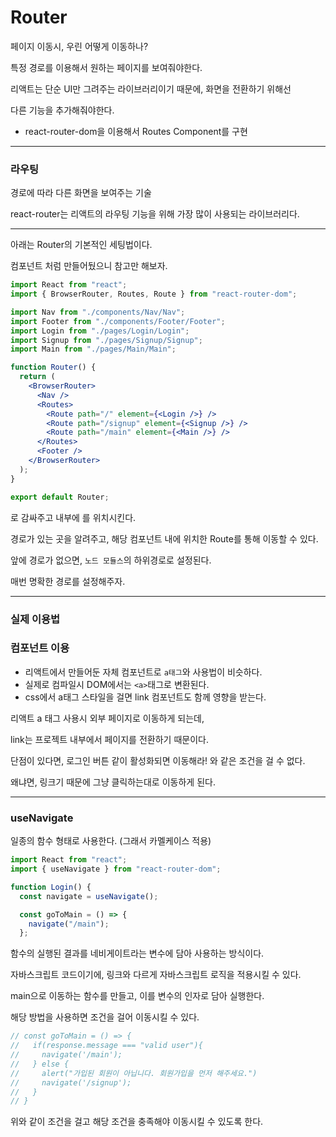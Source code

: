 # Router

페이지 이동시, 우린 어떻게 이동하나?

특정 경로를 이용해서 원하는 페이지를 보여줘야한다.

리액트는 단순 UI만 그려주는 라이브러리이기 때문에, 화면을 전환하기 위해선

다른 기능을 추가해줘야한다.

- react-router-dom을 이용해서 Routes Component를 구현

---

### 라우팅

경로에 따라 다른 화면을 보여주는 기술

react-router는 리액트의 라우팅 기능을 위해 가장 많이 사용되는 라이브러리다.

---

아래는 Router의 기본적인 세팅법이다.

컴포넌트 처럼 만들어뒀으니 참고만 해보자.

```jsx
import React from "react";
import { BrowserRouter, Routes, Route } from "react-router-dom";

import Nav from "./components/Nav/Nav";
import Footer from "./components/Footer/Footer";
import Login from "./pages/Login/Login";
import Signup from "./pages/Signup/Signup";
import Main from "./pages/Main/Main";

function Router() {
  return (
    <BrowserRouter>
      <Nav />
      <Routes>
        <Route path="/" element={<Login />} />
        <Route path="/signup" element={<Signup />} />
        <Route path="/main" element={<Main />} />
      </Routes>
      <Footer />
    </BrowserRouter>
  );
}

export default Router;
```

<BrowerRouter>로 감싸주고 내부에 <Routes>를 위치시킨다.

경로가 있는 곳을 알려주고, 해당 컴포넌트 내에 위치한 Route를 통해 이동할 수 있다.

앞에 경로가 없으면, `노드 모듈스`의 하위경로로 설정된다.

매번 명확한 경로를 설정해주자.

---

### 실제 이용법

### <Link> 컴포넌트 이용

- 리액트에서 만들어둔 자체 컴포넌트로 `a태그`와 사용법이 비슷하다.
- 실제로 컴파일시 DOM에서는 `<a>`태그로 변환된다.
- css에서 a태그 스타일을 걸면 link 컴포넌트도 함께 영향을 받는다.

리액트 a 태그 사용시 외부 페이지로 이동하게 되는데,

link는 프로젝트 내부에서 페이지를 전환하기 때문이다.

단점이 있다면, 로그인 버튼 같이 활성화되면 이동해라! 와 같은 조건을 걸 수 없다.

왜냐면, 링크기 때문에 그냥 클릭하는대로 이동하게 된다.

---

### useNavigate

일종의 함수 형태로 사용한다. (그래서 카멜케이스 적용)

```jsx
import React from "react";
import { useNavigate } from "react-router-dom";

function Login() {
  const navigate = useNavigate();

  const goToMain = () => {
    navigate("/main");
  };

```

함수의 실행된 결과를 네비게이트라는 변수에 담아 사용하는 방식이다.

자바스크립트 코드이기에, 링크와 다르게 자바스크립트 로직을 적용시킬 수 있다.

main으로 이동하는 함수를 만들고, 이를 변수의 인자로 담아 실행한다.

해당 방법을 사용하면 조건을 걸어 이동시킬 수 있다.

```jsx
// const goToMain = () => {
//   if(response.message === "valid user"){
//     navigate('/main');
//   } else {
//     alert("가입된 회원이 아닙니다. 회원가입을 먼저 해주세요.")
//     navigate('/signup');
//   }
// }
```

위와 같이 조건을 걸고 해당 조건을 충족해야 이동시킬 수 있도록 한다.
